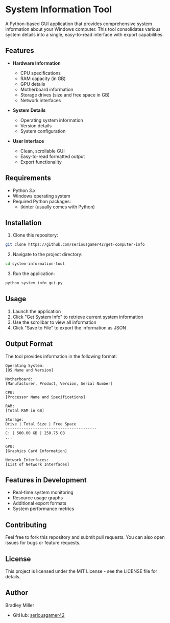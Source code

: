 # System Information Tool

A Python-based GUI application that provides comprehensive system information about your Windows computer. This tool consolidates various system details into a single, easy-to-read interface with export capabilities.

## Features

- **Hardware Information**
  - CPU specifications
  - RAM capacity (in GB)
  - GPU details
  - Motherboard information
  - Storage drives (size and free space in GB)
  - Network interfaces

- **System Details**
  - Operating system information
  - Version details
  - System configuration

- **User Interface**
  - Clean, scrollable GUI
  - Easy-to-read formatted output
  - Export functionality

## Requirements

- Python 3.x
- Windows operating system
- Required Python packages:
  - tkinter (usually comes with Python)

## Installation

1. Clone this repository:
```bash
git clone https://github.com/seriousgamer42/get-computer-info
```

2. Navigate to the project directory:
```bash
cd system-information-tool
```

3. Run the application:
```bash
python system_info_gui.py
```

## Usage

1. Launch the application
2. Click "Get System Info" to retrieve current system information
3. Use the scrollbar to view all information
4. Click "Save to File" to export the information as JSON

## Output Format

The tool provides information in the following format:

```
Operating System:
[OS Name and Version]

Motherboard:
[Manufacturer, Product, Version, Serial Number]

CPU:
[Processor Name and Specifications]

RAM:
[Total RAM in GB]

Storage:
Drive | Total Size | Free Space
----------------------------------------
C: | 500.00 GB | 250.75 GB
...

GPU:
[Graphics Card Information]

Network Interfaces:
[List of Network Interfaces]
```

## Features in Development

- Real-time system monitoring
- Resource usage graphs
- Additional export formats
- System performance metrics

## Contributing

Feel free to fork this repository and submit pull requests. You can also open issues for bugs or feature requests.

## License

This project is licensed under the MIT License - see the LICENSE file for details.

## Author

Bradley Miller
- GitHub: [seriousgamer42](https://github.com/seriousgamer42)